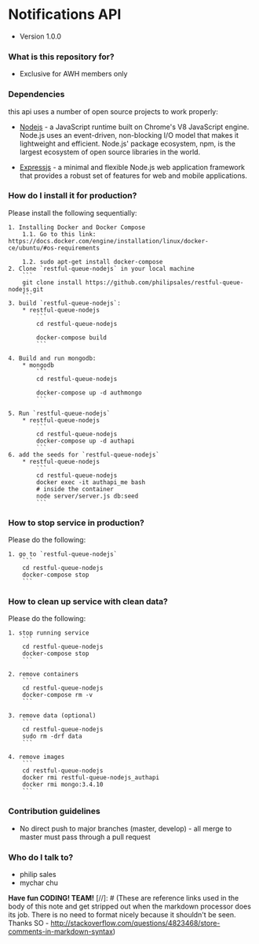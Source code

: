 # Notifications API
* Version 1.0.0

### What is this repository for? ###

* Exclusive for AWH members only

### Dependencies ###
this api uses a number of open source projects to work properly:

* [Nodejs] - a JavaScript runtime built on Chrome's V8 JavaScript engine. Node.js uses an event-driven, non-blocking I/O model that makes it lightweight and efficient. Node.js' package ecosystem, npm, is the largest ecosystem of open source libraries in the world.

* [Expressjs] - a minimal and flexible Node.js web application framework that provides a robust set of features for web and mobile applications.

### How do I install it for production? ###
Please install the following sequentially:

    1. Installing Docker and Docker Compose
        1.1. Go to this link: https://docs.docker.com/engine/installation/linux/docker-ce/ubuntu/#os-requirements

        1.2. sudo apt-get install docker-compose
    2. Clone `restful-queue-nodejs` in your local machine
        ```
        git clone install https://github.com/philipsales/restful-queue-nodejs.git
        ```
    3. build `restful-queue-nodejs`:
        * restful-queue-nodejs
            ```
            cd restful-queue-nodejs
            
            docker-compose build
            ```

    4. Build and run mongodb:
        * mongodb
            ```
            cd restful-queue-nodejs
            
            docker-compose up -d authmongo
            ```

    5. Run `restful-queue-nodejs` 
        * restful-queue-nodejs
            ```
            cd restful-queue-nodejs
            docker-compose up -d authapi
            ```
    6. add the seeds for `restful-queue-nodejs`
        * restful-queue-nodejs
            ```
            cd restful-queue-nodejs
            docker exec -it authapi_me bash
            # inside the container
            node server/server.js db:seed
            ```

### How to stop service in production? ###
Please do the following:

    1. go to `restful-queue-nodejs`
        ```
        cd restful-queue-nodejs
        docker-compose stop 
        ```

### How to clean up service with clean data? ###
Please do the following:

    1. stop running service
        ```
        cd restful-queue-nodejs
        docker-compose stop 
        ```

    2. remove containers
        ```
        cd restful-queue-nodejs
        docker-compose rm -v 
        ```
        
    3. remove data (optional)
        ```
        cd restful-queue-nodejs
        sudo rm -drf data
        ```
        
    4. remove images
        ```
        cd restful-queue-nodejs
        docker rmi restful-queue-nodejs_authapi
        docker rmi mongo:3.4.10 
        ```
        
### Contribution guidelines ###

* No direct push to major branches (master, develop) - all merge to master must pass through a pull request

### Who do I talk to? ###

* philip sales
* mychar chu

**Have fun CODING! TEAM!**
[//]: # (These are reference links used in the body of this note and get stripped out when the markdown processor does its job. There is no need to format nicely because it shouldn't be seen. Thanks SO - http://stackoverflow.com/questions/4823468/store-comments-in-markdown-syntax)

   [Nodejs]: <https://nodejs.org>
   [Expressjs]: <https://expressjs.com/>